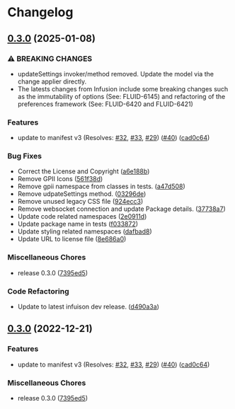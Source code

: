 # Changelog

## [0.3.0](https://github.com/jobara/uio-plus/compare/v0.3.0...v0.3.0) (2025-01-08)


### ⚠ BREAKING CHANGES

* updateSettings invoker/method removed. Update the model  via the change applier directly.
* The latests changes from Infusion include some breaking  changes such as the immutability of options (See: FLUID-6145) and  refactoring of the preferences framework (See: FLUID-6420 and  FLUID-6421)

### Features

* update to manifest v3 (Resolves: [#32](https://github.com/jobara/uio-plus/issues/32), [#33](https://github.com/jobara/uio-plus/issues/33), [#29](https://github.com/jobara/uio-plus/issues/29)) ([#40](https://github.com/jobara/uio-plus/issues/40)) ([cad0c64](https://github.com/jobara/uio-plus/commit/cad0c6437e69996f8390aecbbb3bb5f0893a76df))


### Bug Fixes

* Correct the License and Copyright ([a6e188b](https://github.com/jobara/uio-plus/commit/a6e188b82b8166d60e72ed91baa222a646dd632f))
* Remove GPII Icons ([561f38d](https://github.com/jobara/uio-plus/commit/561f38dd0210d21c8c76d567a809a4407ea5942c))
* Remove gpii namespace from classes in tests. ([a47d508](https://github.com/jobara/uio-plus/commit/a47d508ce90113f35da5ae66acb17570c929d564))
* Remove udpateSettings method. ([03296de](https://github.com/jobara/uio-plus/commit/03296de62a9f6af4d5aed30fae37a48c08fe6e38))
* Remove unused legacy CSS file ([924ecc3](https://github.com/jobara/uio-plus/commit/924ecc3601ea6f43de9bfd1790553191c9a806db))
* Remove websocket connection and update Package details. ([37738a7](https://github.com/jobara/uio-plus/commit/37738a7615d2c4be92a34f01af2891ce130c458e))
* Update code related namespaces ([2e0911d](https://github.com/jobara/uio-plus/commit/2e0911d2889ad13271f81d670cdb16d24f69b93c))
* Update package name in tests ([f033872](https://github.com/jobara/uio-plus/commit/f033872530a3b5ecf60a47135896e75dcb580ce6))
* Update styling related namespaces ([dafbad8](https://github.com/jobara/uio-plus/commit/dafbad8442f0fe814783db23c62c938f2fdf5cd2))
* Update URL to license file ([8e686a0](https://github.com/jobara/uio-plus/commit/8e686a074c685a129d6b02733b3dd7464b0a8727))


### Miscellaneous Chores

* release 0.3.0 ([7395ed5](https://github.com/jobara/uio-plus/commit/7395ed560fc9559830da58c7ad7b884ae20357e7))


### Code Refactoring

* Update to latest infuison dev release. ([d490a3a](https://github.com/jobara/uio-plus/commit/d490a3a4d0299d8dc0fc22e660505ab49628e363))

## [0.3.0](https://github.com/fluid-project/uio-plus/compare/v0.2.0...v0.3.0) (2022-12-21)


### Features

* update to manifest v3 (Resolves: [#32](https://github.com/fluid-project/uio-plus/issues/32), [#33](https://github.com/fluid-project/uio-plus/issues/33), [#29](https://github.com/fluid-project/uio-plus/issues/29)) ([#40](https://github.com/fluid-project/uio-plus/issues/40)) ([cad0c64](https://github.com/fluid-project/uio-plus/commit/cad0c6437e69996f8390aecbbb3bb5f0893a76df))


### Miscellaneous Chores

* release 0.3.0 ([7395ed5](https://github.com/fluid-project/uio-plus/commit/7395ed560fc9559830da58c7ad7b884ae20357e7))
